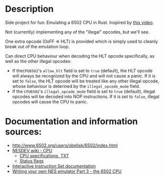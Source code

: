 # Description
Side project for fun: Emulating a 6502 CPU in Rust. Inspired by [this video](https://www.youtube.com/watch?v=qJgsuQoy9bc).

Not (currently) implementing any of the "illegal" opcodes, but we'll see.

One extra opcode (0xFF => HLT) is provided which is simply used to cleanly break out of the emulation loop.

Can direct CPU behaviour when decoding the HLT opcode specifically, as well as the other illegal opcodes:
- If the`CPU6502`'s `allow_hlt` field is set to `true` (default), the HLT opcode will always be recognized by the CPU and will not cause a panic. If it is set to `false`, the HLT opcode will be treated like any other illegal opcode, whose behaviour is deterined by the `illegal_opcode_mode` field.
- If the `CPU6502`'s `illegal_opcode_mode` field is set to `true` (default), illegal opcodes will be decoded into NOP instructions. If it is set to `false`, illegal opcodes will cause the CPU to panic.

# Documentation and information sources:
- http://www.6502.org/users/obelisk/6502/index.html
- [NESDEV wiki - CPU](https://www.nesdev.org/wiki/CPU)
  - [CPU specifications, TXT](https://www.nesdev.org/6502_cpu.txt)
  - [Status flags](https://www.nesdev.org/wiki/Status_flags#C)
- [Interactive Instruction Set documentation](https://www.masswerk.at/6502/6502_instruction_set.html)
- [Writing your own NES emulator Part 3 - the 6502 CPU](https://yizhang82.dev/nes-emu-cpu)